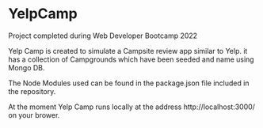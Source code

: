 # YelpCamp
Project completed during Web Developer Bootcamp 2022


Yelp Camp is created to simulate a Campsite review app similar to Yelp.
it has a collection of Campgrounds which have been seeded and name using Mongo DB.

The Node Modules used can be found in the package.json file included in the repository.



At the moment Yelp Camp runs locally at the address http://localhost:3000/ on your brower.





